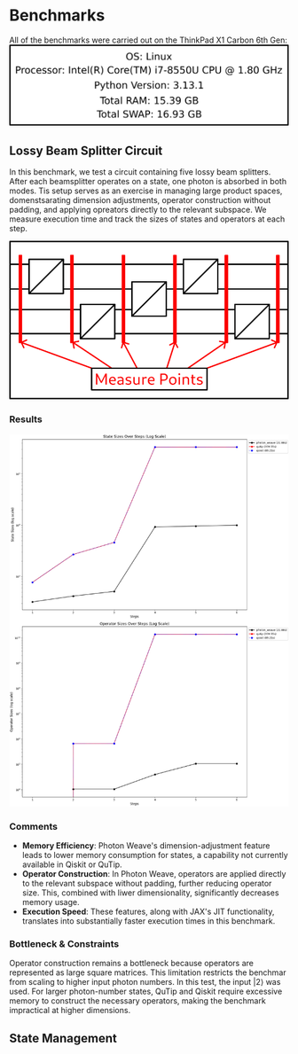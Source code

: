 # Benchmarks

All of the benchmarks were carried out on the ThinkPad X1 Carbon 6th Gen:
![Benchmark Circuit](machine_specs.png)

## Lossy Beam Splitter Circuit
In this benchmark, we test a circuit containing five lossy beam splitters. After each beamsplitter operates on a state, one photon is absorbed in both modes. Tis setup serves as an exercise in managing large product spaces, domenstsarating dimension adjustments, operator construction without padding, and applying opreators directly to the relevant subspace. We measure execution time and track the sizes of states and operators at each step.

![Benchmark Circuit](lossy_circuit/circuit.png)

### Results

![Lossy Beam Splitter Circuit](lossy_circuit/lossy_circuit.png)

### Comments

- **Memory Efficiency**: Photon Weave's dimension-adjustment feature leads to lower memory consumption  for states, a capability not currently available in Qiskit or QuTip.
- **Operator Construction**: In Photon Weave, operators are applied directly to the relevant subspace without padding, further reducing operator size. This, combined with liwer dimensionality, significantly decreases memory usage.
- **Execution Speed**: These features, along with JAX's JIT functionality, translates into substantially faster execution times in this benchmark.

### Bottleneck & Constraints
Operator construction remains a bottleneck because operators are represented as large square matrices. This limitation restricts the benchmar from scaling to higher input photon numbers. In this test, the input $|2\rangle$ was used. For larger photon-number states, QuTip and Qiskit require excessive memory to construct the necessary operators, making the benchmark impractical at higher dimensions. 

## State Management
